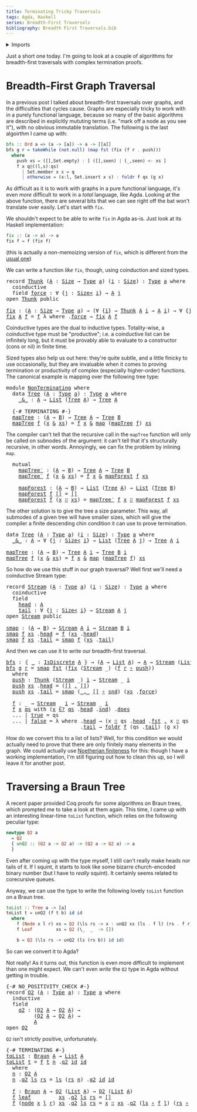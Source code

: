 ```yaml
---
title: Terminating Tricky Traversals
tags: Agda, Haskell
series: Breadth-First Traversals
bibliography: Breadth First Traversals.bib
---
```


<details>
<summary>
Imports
</summary>


<pre class="Agda"><a id="192" class="Symbol">{-#</a> <a id="196" class="Keyword">OPTIONS</a> <a id="204" class="Pragma">--cubical</a> <a id="214" class="Pragma">--sized-types</a> <a id="228" class="Symbol">#-}</a>

<a id="233" class="Keyword">module</a> <a id="240" href="Post.html" class="Module">Post</a> <a id="245" class="Keyword">where</a>

<a id="252" class="Keyword">open</a> <a id="257" class="Keyword">import</a> <a id="264" href="Post.Prelude.html" class="Module">Post.Prelude</a>
</pre>
</details>

Just a short one today.
I'm going to look at a couple of algorithms for breadth-first traversals with
complex termination proofs.

# Breadth-First Graph Traversal

In a previous post I talked about breadth-first traversals over graphs, and the
difficulties that cycles cause.
Graphs are especially tricky to work with in a purely functional language,
because so many of the basic algorithms are described in explicitly mututing
terms (i.e. "mark off a node as you see it"), with no obvious immutable
translation.
The following is the last algoirthm I came up with:

```haskell
bfs :: Ord a => (a -> [a]) -> a -> [[a]]
bfs g r = takeWhile (not.null) (map fst (fix (f r . push)))
  where
    push xs = ([],Set.empty) : [ ([],seen) | (_,seen) <- xs ]
    f x q@((l,s):qs)
      | Set.member x s = q
      | otherwise = (x:l, Set.insert x s) : foldr f qs (g x)
```

As difficult as it is to work with graphs in a pure functional language, it's
even *more* difficult to work in a *total* language, like Agda.
Looking at the above function, there are several bits that we can see right off
the bat won't translate over easily.
Let's start with `fix`.

We shouldn't expect to be able to write `fix` in Agda as-is.
Just look at its Haskell implementation:

```haskell
fix :: (a -> a) -> a
fix f = f (fix f)
```

(this is actually a non-memoizing version of `fix`, which is different from the
[usual
one](https://stackoverflow.com/questions/37366222/why-is-this-version-of-fix-more-efficient-in-haskell/37366374))

We can write a function *like* `fix`, though, using coinduction and sized types.

<pre class="Agda"><a id="1890" class="Keyword">record</a> <a id="Thunk"></a><a id="1897" href="Post.html#1897" class="Record">Thunk</a> <a id="1903" class="Symbol">(</a><a id="1904" href="Post.html#1904" class="Bound">A</a> <a id="1906" class="Symbol">:</a> <a id="1908" href="Agda.Builtin.Size.html#179" class="Postulate">Size</a> <a id="1913" class="Symbol">→</a> <a id="1915" href="Cubical.Core.Primitives.html#957" class="Function">Type</a> <a id="1920" href="Post.Prelude.html#221" class="Generalizable">a</a><a id="1921" class="Symbol">)</a> <a id="1923" class="Symbol">(</a><a id="1924" href="Post.html#1924" class="Bound">i</a> <a id="1926" class="Symbol">:</a> <a id="1928" href="Agda.Builtin.Size.html#179" class="Postulate">Size</a><a id="1932" class="Symbol">)</a> <a id="1934" class="Symbol">:</a> <a id="1936" href="Cubical.Core.Primitives.html#957" class="Function">Type</a> <a id="1941" href="Post.html#1920" class="Bound">a</a> <a id="1943" class="Keyword">where</a>
  <a id="1951" class="Keyword">coinductive</a>
  <a id="1965" class="Keyword">field</a> <a id="Thunk.force"></a><a id="1971" href="Post.html#1971" class="Field">force</a> <a id="1977" class="Symbol">:</a> <a id="1979" class="Symbol">∀</a> <a id="1981" class="Symbol">{</a><a id="1982" href="Post.html#1982" class="Bound">j</a> <a id="1984" class="Symbol">:</a> <a id="1986" href="Agda.Builtin.Size.html#211" class="Postulate Operator">Size&lt;</a> <a id="1992" href="Post.html#1924" class="Bound">i</a><a id="1993" class="Symbol">}</a> <a id="1995" class="Symbol">→</a> <a id="1997" href="Post.html#1904" class="Bound">A</a> <a id="1999" href="Post.html#1982" class="Bound">j</a>
<a id="2001" class="Keyword">open</a> <a id="2006" href="Post.html#1897" class="Module">Thunk</a> <a id="2012" class="Keyword">public</a>

<a id="fix"></a><a id="2020" href="Post.html#2020" class="Function">fix</a> <a id="2024" class="Symbol">:</a> <a id="2026" class="Symbol">(</a><a id="2027" href="Post.html#2027" class="Bound">A</a> <a id="2029" class="Symbol">:</a> <a id="2031" href="Agda.Builtin.Size.html#179" class="Postulate">Size</a> <a id="2036" class="Symbol">→</a> <a id="2038" href="Cubical.Core.Primitives.html#957" class="Function">Type</a> <a id="2043" href="Post.Prelude.html#221" class="Generalizable">a</a><a id="2044" class="Symbol">)</a> <a id="2046" class="Symbol">→</a> <a id="2048" class="Symbol">(∀</a> <a id="2051" class="Symbol">{</a><a id="2052" href="Post.html#2052" class="Bound">i</a><a id="2053" class="Symbol">}</a> <a id="2055" class="Symbol">→</a> <a id="2057" href="Post.html#1897" class="Record">Thunk</a> <a id="2063" href="Post.html#2027" class="Bound">A</a> <a id="2065" href="Post.html#2052" class="Bound">i</a> <a id="2067" class="Symbol">→</a> <a id="2069" href="Post.html#2027" class="Bound">A</a> <a id="2071" href="Post.html#2052" class="Bound">i</a><a id="2072" class="Symbol">)</a> <a id="2074" class="Symbol">→</a> <a id="2076" class="Symbol">∀</a> <a id="2078" class="Symbol">{</a><a id="2079" href="Post.html#2079" class="Bound">j</a><a id="2080" class="Symbol">}</a> <a id="2082" class="Symbol">→</a> <a id="2084" href="Post.html#2027" class="Bound">A</a> <a id="2086" href="Post.html#2079" class="Bound">j</a>
<a id="2088" href="Post.html#2020" class="Function">fix</a> <a id="2092" href="Post.html#2092" class="Bound">A</a> <a id="2094" href="Post.html#2094" class="Bound">f</a> <a id="2096" class="Symbol">=</a> <a id="2098" href="Post.html#2094" class="Bound">f</a> <a id="2100" class="Symbol">λ</a> <a id="2102" class="Keyword">where</a> <a id="2108" class="Symbol">.</a><a id="2109" href="Post.html#1971" class="Field">force</a> <a id="2115" class="Symbol">→</a> <a id="2117" href="Post.html#2020" class="Function">fix</a> <a id="2121" href="Post.html#2092" class="Bound">A</a> <a id="2123" href="Post.html#2094" class="Bound">f</a>
</pre>
Coinductive types are the dual to inductive types.
Totality-wise, a coinductive type must be "productive"; i.e. a coinductive list
can be infinitely long, but it must be provably able to evaluate to a
constructor (cons or nil) in finite time.

Sized types also help us out here: they're quite subtle, and a little finicky to
use occasionally, but they are invaluable when it comes to proving termination
or productivity of complex (especially higher-order) functions.
The canonical example is mapping over the following tree type:

<pre class="Agda"><a id="2670" class="Keyword">module</a> <a id="NonTerminating"></a><a id="2677" href="Post.html#2677" class="Module">NonTerminating</a> <a id="2692" class="Keyword">where</a>
  <a id="2700" class="Keyword">data</a> <a id="NonTerminating.Tree"></a><a id="2705" href="Post.html#2705" class="Datatype">Tree</a> <a id="2710" class="Symbol">(</a><a id="2711" href="Post.html#2711" class="Bound">A</a> <a id="2713" class="Symbol">:</a> <a id="2715" href="Cubical.Core.Primitives.html#957" class="Function">Type</a> <a id="2720" href="Post.Prelude.html#221" class="Generalizable">a</a><a id="2721" class="Symbol">)</a> <a id="2723" class="Symbol">:</a> <a id="2725" href="Cubical.Core.Primitives.html#957" class="Function">Type</a> <a id="2730" href="Post.html#2720" class="Bound">a</a> <a id="2732" class="Keyword">where</a>
    <a id="NonTerminating.Tree._&amp;_"></a><a id="2742" href="Post.html#2742" class="InductiveConstructor Operator">_&amp;_</a> <a id="2746" class="Symbol">:</a> <a id="2748" href="Post.html#2711" class="Bound">A</a> <a id="2750" class="Symbol">→</a> <a id="2752" href="Post.Prelude.html#507" class="Datatype">List</a> <a id="2757" class="Symbol">(</a><a id="2758" href="Post.html#2705" class="Datatype">Tree</a> <a id="2763" href="Post.html#2711" class="Bound">A</a><a id="2764" class="Symbol">)</a> <a id="2766" class="Symbol">→</a> <a id="2768" href="Post.html#2705" class="Datatype">Tree</a> <a id="2773" href="Post.html#2711" class="Bound">A</a>

  <a id="2778" class="Symbol">{-#</a> <a id="2782" class="Keyword">TERMINATING</a> <a id="2794" class="Symbol">#-}</a>
  <a id="NonTerminating.mapTree"></a><a id="2800" href="Post.html#2800" class="Function">mapTree</a> <a id="2808" class="Symbol">:</a> <a id="2810" class="Symbol">(</a><a id="2811" href="Post.Prelude.html#237" class="Generalizable">A</a> <a id="2813" class="Symbol">→</a> <a id="2815" href="Post.Prelude.html#250" class="Generalizable">B</a><a id="2816" class="Symbol">)</a> <a id="2818" class="Symbol">→</a> <a id="2820" href="Post.html#2705" class="Datatype">Tree</a> <a id="2825" href="Post.Prelude.html#237" class="Generalizable">A</a> <a id="2827" class="Symbol">→</a> <a id="2829" href="Post.html#2705" class="Datatype">Tree</a> <a id="2834" href="Post.Prelude.html#250" class="Generalizable">B</a>
  <a id="2838" href="Post.html#2800" class="Function">mapTree</a> <a id="2846" href="Post.html#2846" class="Bound">f</a> <a id="2848" class="Symbol">(</a><a id="2849" href="Post.html#2849" class="Bound">x</a> <a id="2851" href="Post.html#2742" class="InductiveConstructor Operator">&amp;</a> <a id="2853" href="Post.html#2853" class="Bound">xs</a><a id="2855" class="Symbol">)</a> <a id="2857" class="Symbol">=</a> <a id="2859" href="Post.html#2846" class="Bound">f</a> <a id="2861" href="Post.html#2849" class="Bound">x</a> <a id="2863" href="Post.html#2742" class="InductiveConstructor Operator">&amp;</a> <a id="2865" href="Post.Prelude.html#678" class="Function">map</a> <a id="2869" class="Symbol">(</a><a id="2870" href="Post.html#2800" class="Function">mapTree</a> <a id="2878" href="Post.html#2846" class="Bound">f</a><a id="2879" class="Symbol">)</a> <a id="2881" href="Post.html#2853" class="Bound">xs</a>
</pre>
The compiler can't tell that the recursive call in the `mapTree` function will
only be called on subnodes of the argument: it can't tell that it's structurally
recursive, in other words.
Annoyingly, we can fix the problem by inlining `map`.

<pre class="Agda">  <a id="3141" class="Keyword">mutual</a>
    <a id="NonTerminating.mapTree′"></a><a id="3152" href="Post.html#3152" class="Function">mapTree′</a> <a id="3161" class="Symbol">:</a> <a id="3163" class="Symbol">(</a><a id="3164" href="Post.Prelude.html#237" class="Generalizable">A</a> <a id="3166" class="Symbol">→</a> <a id="3168" href="Post.Prelude.html#250" class="Generalizable">B</a><a id="3169" class="Symbol">)</a> <a id="3171" class="Symbol">→</a> <a id="3173" href="Post.html#2705" class="Datatype">Tree</a> <a id="3178" href="Post.Prelude.html#237" class="Generalizable">A</a> <a id="3180" class="Symbol">→</a> <a id="3182" href="Post.html#2705" class="Datatype">Tree</a> <a id="3187" href="Post.Prelude.html#250" class="Generalizable">B</a>
    <a id="3193" href="Post.html#3152" class="Function">mapTree′</a> <a id="3202" href="Post.html#3202" class="Bound">f</a> <a id="3204" class="Symbol">(</a><a id="3205" href="Post.html#3205" class="Bound">x</a> <a id="3207" href="Post.html#2742" class="InductiveConstructor Operator">&amp;</a> <a id="3209" href="Post.html#3209" class="Bound">xs</a><a id="3211" class="Symbol">)</a> <a id="3213" class="Symbol">=</a> <a id="3215" href="Post.html#3202" class="Bound">f</a> <a id="3217" href="Post.html#3205" class="Bound">x</a> <a id="3219" href="Post.html#2742" class="InductiveConstructor Operator">&amp;</a> <a id="3221" href="Post.html#3241" class="Function">mapForest</a> <a id="3231" href="Post.html#3202" class="Bound">f</a> <a id="3233" href="Post.html#3209" class="Bound">xs</a>

    <a id="NonTerminating.mapForest"></a><a id="3241" href="Post.html#3241" class="Function">mapForest</a> <a id="3251" class="Symbol">:</a> <a id="3253" class="Symbol">(</a><a id="3254" href="Post.Prelude.html#237" class="Generalizable">A</a> <a id="3256" class="Symbol">→</a> <a id="3258" href="Post.Prelude.html#250" class="Generalizable">B</a><a id="3259" class="Symbol">)</a> <a id="3261" class="Symbol">→</a> <a id="3263" href="Post.Prelude.html#507" class="Datatype">List</a> <a id="3268" class="Symbol">(</a><a id="3269" href="Post.html#2705" class="Datatype">Tree</a> <a id="3274" href="Post.Prelude.html#237" class="Generalizable">A</a><a id="3275" class="Symbol">)</a> <a id="3277" class="Symbol">→</a> <a id="3279" href="Post.Prelude.html#507" class="Datatype">List</a> <a id="3284" class="Symbol">(</a><a id="3285" href="Post.html#2705" class="Datatype">Tree</a> <a id="3290" href="Post.Prelude.html#250" class="Generalizable">B</a><a id="3291" class="Symbol">)</a>
    <a id="3297" href="Post.html#3241" class="Function">mapForest</a> <a id="3307" href="Post.html#3307" class="Bound">f</a> <a id="3309" href="Post.Prelude.html#542" class="InductiveConstructor">[]</a> <a id="3312" class="Symbol">=</a> <a id="3314" href="Post.Prelude.html#542" class="InductiveConstructor">[]</a>
    <a id="3321" href="Post.html#3241" class="Function">mapForest</a> <a id="3331" href="Post.html#3331" class="Bound">f</a> <a id="3333" class="Symbol">(</a><a id="3334" href="Post.html#3334" class="Bound">x</a> <a id="3336" href="Post.Prelude.html#556" class="InductiveConstructor Operator">∷</a> <a id="3338" href="Post.html#3338" class="Bound">xs</a><a id="3340" class="Symbol">)</a> <a id="3342" class="Symbol">=</a> <a id="3344" href="Post.html#3152" class="Function">mapTree′</a> <a id="3353" href="Post.html#3331" class="Bound">f</a> <a id="3355" href="Post.html#3334" class="Bound">x</a> <a id="3357" href="Post.Prelude.html#556" class="InductiveConstructor Operator">∷</a> <a id="3359" href="Post.html#3241" class="Function">mapForest</a> <a id="3369" href="Post.html#3331" class="Bound">f</a> <a id="3371" href="Post.html#3338" class="Bound">xs</a>
</pre>
The other solution is to give the tree a size parameter.
This way, all submodes of a given tree will have smaller sizes, which will give
the compiler a finite descending chin condition it can use to prove termination.

<pre class="Agda"><a id="3606" class="Keyword">data</a> <a id="Tree"></a><a id="3611" href="Post.html#3611" class="Datatype">Tree</a> <a id="3616" class="Symbol">(</a><a id="3617" href="Post.html#3617" class="Bound">A</a> <a id="3619" class="Symbol">:</a> <a id="3621" href="Cubical.Core.Primitives.html#957" class="Function">Type</a> <a id="3626" href="Post.Prelude.html#221" class="Generalizable">a</a><a id="3627" class="Symbol">)</a> <a id="3629" class="Symbol">(</a><a id="3630" href="Post.html#3630" class="Bound">i</a> <a id="3632" class="Symbol">:</a> <a id="3634" href="Agda.Builtin.Size.html#179" class="Postulate">Size</a><a id="3638" class="Symbol">)</a> <a id="3640" class="Symbol">:</a> <a id="3642" href="Cubical.Core.Primitives.html#957" class="Function">Type</a> <a id="3647" href="Post.html#3626" class="Bound">a</a> <a id="3649" class="Keyword">where</a>
  <a id="Tree._&amp;_"></a><a id="3657" href="Post.html#3657" class="InductiveConstructor Operator">_&amp;_</a> <a id="3661" class="Symbol">:</a> <a id="3663" href="Post.html#3617" class="Bound">A</a> <a id="3665" class="Symbol">→</a> <a id="3667" class="Symbol">∀</a> <a id="3669" class="Symbol">{</a><a id="3670" href="Post.html#3670" class="Bound">j</a> <a id="3672" class="Symbol">:</a> <a id="3674" href="Agda.Builtin.Size.html#211" class="Postulate Operator">Size&lt;</a> <a id="3680" href="Post.html#3630" class="Bound">i</a><a id="3681" class="Symbol">}</a> <a id="3683" class="Symbol">→</a> <a id="3685" href="Post.Prelude.html#507" class="Datatype">List</a> <a id="3690" class="Symbol">(</a><a id="3691" href="Post.html#3611" class="Datatype">Tree</a> <a id="3696" href="Post.html#3617" class="Bound">A</a> <a id="3698" href="Post.html#3670" class="Bound">j</a><a id="3699" class="Symbol">)</a> <a id="3701" class="Symbol">→</a> <a id="3703" href="Post.html#3611" class="Datatype">Tree</a> <a id="3708" href="Post.html#3617" class="Bound">A</a> <a id="3710" href="Post.html#3630" class="Bound">i</a>

<a id="mapTree"></a><a id="3713" href="Post.html#3713" class="Function">mapTree</a> <a id="3721" class="Symbol">:</a> <a id="3723" class="Symbol">(</a><a id="3724" href="Post.Prelude.html#237" class="Generalizable">A</a> <a id="3726" class="Symbol">→</a> <a id="3728" href="Post.Prelude.html#250" class="Generalizable">B</a><a id="3729" class="Symbol">)</a> <a id="3731" class="Symbol">→</a> <a id="3733" href="Post.html#3611" class="Datatype">Tree</a> <a id="3738" href="Post.Prelude.html#237" class="Generalizable">A</a> <a id="3740" href="Post.Prelude.html#276" class="Generalizable">i</a> <a id="3742" class="Symbol">→</a> <a id="3744" href="Post.html#3611" class="Datatype">Tree</a> <a id="3749" href="Post.Prelude.html#250" class="Generalizable">B</a> <a id="3751" href="Post.Prelude.html#276" class="Generalizable">i</a>
<a id="3753" href="Post.html#3713" class="Function">mapTree</a> <a id="3761" href="Post.html#3761" class="Bound">f</a> <a id="3763" class="Symbol">(</a><a id="3764" href="Post.html#3764" class="Bound">x</a> <a id="3766" href="Post.html#3657" class="InductiveConstructor Operator">&amp;</a> <a id="3768" href="Post.html#3768" class="Bound">xs</a><a id="3770" class="Symbol">)</a> <a id="3772" class="Symbol">=</a> <a id="3774" href="Post.html#3761" class="Bound">f</a> <a id="3776" href="Post.html#3764" class="Bound">x</a> <a id="3778" href="Post.html#3657" class="InductiveConstructor Operator">&amp;</a> <a id="3780" href="Post.Prelude.html#678" class="Function">map</a> <a id="3784" class="Symbol">(</a><a id="3785" href="Post.html#3713" class="Function">mapTree</a> <a id="3793" href="Post.html#3761" class="Bound">f</a><a id="3794" class="Symbol">)</a> <a id="3796" href="Post.html#3768" class="Bound">xs</a>
</pre>
So how do we use this stuff in our graph traversal?
Well first we'll need a coinductive Stream type:

<pre class="Agda"><a id="3914" class="Keyword">record</a> <a id="Stream"></a><a id="3921" href="Post.html#3921" class="Record">Stream</a> <a id="3928" class="Symbol">(</a><a id="3929" href="Post.html#3929" class="Bound">A</a> <a id="3931" class="Symbol">:</a> <a id="3933" href="Cubical.Core.Primitives.html#957" class="Function">Type</a> <a id="3938" href="Post.Prelude.html#221" class="Generalizable">a</a><a id="3939" class="Symbol">)</a> <a id="3941" class="Symbol">(</a><a id="3942" href="Post.html#3942" class="Bound">i</a> <a id="3944" class="Symbol">:</a> <a id="3946" href="Agda.Builtin.Size.html#179" class="Postulate">Size</a><a id="3950" class="Symbol">)</a> <a id="3952" class="Symbol">:</a> <a id="3954" href="Cubical.Core.Primitives.html#957" class="Function">Type</a> <a id="3959" href="Post.html#3938" class="Bound">a</a> <a id="3961" class="Keyword">where</a>
  <a id="3969" class="Keyword">coinductive</a>
  <a id="3983" class="Keyword">field</a>
    <a id="Stream.head"></a><a id="3993" href="Post.html#3993" class="Field">head</a> <a id="3998" class="Symbol">:</a> <a id="4000" href="Post.html#3929" class="Bound">A</a>
    <a id="Stream.tail"></a><a id="4006" href="Post.html#4006" class="Field">tail</a> <a id="4011" class="Symbol">:</a> <a id="4013" class="Symbol">∀</a> <a id="4015" class="Symbol">{</a><a id="4016" href="Post.html#4016" class="Bound">j</a> <a id="4018" class="Symbol">:</a> <a id="4020" href="Agda.Builtin.Size.html#211" class="Postulate Operator">Size&lt;</a> <a id="4026" href="Post.html#3942" class="Bound">i</a><a id="4027" class="Symbol">}</a> <a id="4029" class="Symbol">→</a> <a id="4031" href="Post.html#3921" class="Record">Stream</a> <a id="4038" href="Post.html#3929" class="Bound">A</a> <a id="4040" href="Post.html#4016" class="Bound">j</a>
<a id="4042" class="Keyword">open</a> <a id="4047" href="Post.html#3921" class="Module">Stream</a> <a id="4054" class="Keyword">public</a>

<a id="smap"></a><a id="4062" href="Post.html#4062" class="Function">smap</a> <a id="4067" class="Symbol">:</a> <a id="4069" class="Symbol">(</a><a id="4070" href="Post.Prelude.html#237" class="Generalizable">A</a> <a id="4072" class="Symbol">→</a> <a id="4074" href="Post.Prelude.html#250" class="Generalizable">B</a><a id="4075" class="Symbol">)</a> <a id="4077" class="Symbol">→</a> <a id="4079" href="Post.html#3921" class="Record">Stream</a> <a id="4086" href="Post.Prelude.html#237" class="Generalizable">A</a> <a id="4088" href="Post.Prelude.html#276" class="Generalizable">i</a> <a id="4090" class="Symbol">→</a> <a id="4092" href="Post.html#3921" class="Record">Stream</a> <a id="4099" href="Post.Prelude.html#250" class="Generalizable">B</a> <a id="4101" href="Post.Prelude.html#276" class="Generalizable">i</a>
<a id="4103" href="Post.html#4062" class="Function">smap</a> <a id="4108" href="Post.html#4108" class="Bound">f</a> <a id="4110" href="Post.html#4110" class="Bound">xs</a> <a id="4113" class="Symbol">.</a><a id="4114" href="Post.html#3993" class="Field">head</a> <a id="4119" class="Symbol">=</a> <a id="4121" href="Post.html#4108" class="Bound">f</a> <a id="4123" class="Symbol">(</a><a id="4124" href="Post.html#4110" class="Bound">xs</a> <a id="4127" class="Symbol">.</a><a id="4128" href="Post.html#3993" class="Field">head</a><a id="4132" class="Symbol">)</a>
<a id="4134" href="Post.html#4062" class="Function">smap</a> <a id="4139" href="Post.html#4139" class="Bound">f</a> <a id="4141" href="Post.html#4141" class="Bound">xs</a> <a id="4144" class="Symbol">.</a><a id="4145" href="Post.html#4006" class="Field">tail</a> <a id="4150" class="Symbol">=</a> <a id="4152" href="Post.html#4062" class="Function">smap</a> <a id="4157" href="Post.html#4139" class="Bound">f</a> <a id="4159" class="Symbol">(</a><a id="4160" href="Post.html#4141" class="Bound">xs</a> <a id="4163" class="Symbol">.</a><a id="4164" href="Post.html#4006" class="Field">tail</a><a id="4168" class="Symbol">)</a>
</pre>
And then we can use it to write our breadth-first traversal.

<pre class="Agda"><a id="bfs"></a><a id="4245" href="Post.html#4245" class="Function">bfs</a> <a id="4249" class="Symbol">:</a> <a id="4251" class="Symbol">⦃</a> <a id="4253" href="Post.html#4253" class="Bound">_</a> <a id="4255" class="Symbol">:</a> <a id="4257" href="Post.Prelude.html#2916" class="Record">IsDiscrete</a> <a id="4268" href="Post.Prelude.html#237" class="Generalizable">A</a> <a id="4270" class="Symbol">⦄</a> <a id="4272" class="Symbol">→</a> <a id="4274" class="Symbol">(</a><a id="4275" href="Post.Prelude.html#237" class="Generalizable">A</a> <a id="4277" class="Symbol">→</a> <a id="4279" href="Post.Prelude.html#507" class="Datatype">List</a> <a id="4284" href="Post.Prelude.html#237" class="Generalizable">A</a><a id="4285" class="Symbol">)</a> <a id="4287" class="Symbol">→</a> <a id="4289" href="Post.Prelude.html#237" class="Generalizable">A</a> <a id="4291" class="Symbol">→</a> <a id="4293" href="Post.html#3921" class="Record">Stream</a> <a id="4300" class="Symbol">(</a><a id="4301" href="Post.Prelude.html#507" class="Datatype">List</a> <a id="4306" href="Post.Prelude.html#237" class="Generalizable">A</a><a id="4307" class="Symbol">)</a> <a id="4309" href="Post.Prelude.html#276" class="Generalizable">i</a>
<a id="4311" href="Post.html#4245" class="Function">bfs</a> <a id="4315" href="Post.html#4315" class="Bound">g</a> <a id="4317" href="Post.html#4317" class="Bound">r</a> <a id="4319" class="Symbol">=</a> <a id="4321" href="Post.html#4062" class="Function">smap</a> <a id="4326" href="Agda.Builtin.Sigma.html#225" class="Field">fst</a> <a id="4330" class="Symbol">(</a><a id="4331" href="Post.html#2020" class="Function">fix</a> <a id="4335" class="Symbol">(</a><a id="4336" href="Post.html#3921" class="Record">Stream</a> <a id="4343" class="Symbol">_)</a> <a id="4346" class="Symbol">(</a><a id="4347" href="Post.html#4490" class="Function">f</a> <a id="4349" href="Post.html#4317" class="Bound">r</a> <a id="4351" href="Post.Prelude.html#434" class="Function Operator">∘</a> <a id="4353" href="Post.html#4370" class="Function">push</a><a id="4357" class="Symbol">))</a>
  <a id="4362" class="Keyword">where</a>
  <a id="4370" href="Post.html#4370" class="Function">push</a> <a id="4375" class="Symbol">:</a> <a id="4377" href="Post.html#1897" class="Record">Thunk</a> <a id="4383" class="Symbol">(</a><a id="4384" href="Post.html#3921" class="Record">Stream</a> <a id="4391" class="Symbol">_)</a> <a id="4394" href="Post.Prelude.html#276" class="Generalizable">i</a> <a id="4396" class="Symbol">→</a> <a id="4398" href="Post.html#3921" class="Record">Stream</a> <a id="4405" class="Symbol">_</a> <a id="4407" href="Post.Prelude.html#276" class="Generalizable">i</a>
  <a id="4411" href="Post.html#4370" class="Function">push</a> <a id="4416" href="Post.html#4416" class="Bound">xs</a> <a id="4419" class="Symbol">.</a><a id="4420" href="Post.html#3993" class="Field">head</a> <a id="4425" class="Symbol">=</a> <a id="4427" class="Symbol">(</a><a id="4428" href="Post.Prelude.html#542" class="InductiveConstructor">[]</a> <a id="4431" href="Agda.Builtin.Sigma.html#209" class="InductiveConstructor Operator">,</a> <a id="4433" href="Post.Prelude.html#542" class="InductiveConstructor">[]</a><a id="4435" class="Symbol">)</a>
  <a id="4439" href="Post.html#4370" class="Function">push</a> <a id="4444" href="Post.html#4444" class="Bound">xs</a> <a id="4447" class="Symbol">.</a><a id="4448" href="Post.html#4006" class="Field">tail</a> <a id="4453" class="Symbol">=</a> <a id="4455" href="Post.html#4062" class="Function">smap</a> <a id="4460" class="Symbol">(</a><a id="4461" href="Agda.Builtin.Sigma.html#209" class="InductiveConstructor Operator">_,_</a> <a id="4465" href="Post.Prelude.html#542" class="InductiveConstructor">[]</a> <a id="4468" href="Post.Prelude.html#434" class="Function Operator">∘</a> <a id="4470" href="Agda.Builtin.Sigma.html#237" class="Field">snd</a><a id="4473" class="Symbol">)</a> <a id="4475" class="Symbol">(</a><a id="4476" href="Post.html#4444" class="Bound">xs</a> <a id="4479" class="Symbol">.</a><a id="4480" href="Post.html#1971" class="Field">force</a><a id="4485" class="Symbol">)</a>

  <a id="4490" href="Post.html#4490" class="Function">f</a> <a id="4492" class="Symbol">:</a> <a id="4494" class="Symbol">_</a> <a id="4496" class="Symbol">→</a> <a id="4498" href="Post.html#3921" class="Record">Stream</a> <a id="4505" class="Symbol">_</a> <a id="4507" href="Post.Prelude.html#276" class="Generalizable">i</a> <a id="4509" class="Symbol">→</a> <a id="4511" href="Post.html#3921" class="Record">Stream</a> <a id="4518" class="Symbol">_</a> <a id="4520" href="Post.Prelude.html#276" class="Generalizable">i</a>
  <a id="4524" href="Post.html#4490" class="Function">f</a> <a id="4526" href="Post.html#4526" class="Bound">x</a> <a id="4528" href="Post.html#4528" class="Bound">qs</a> <a id="4531" class="Keyword">with</a> <a id="4536" class="Symbol">(</a><a id="4537" href="Post.html#4526" class="Bound">x</a> <a id="4539" href="Post.Prelude.html#3012" class="Function Operator">∈?</a> <a id="4542" href="Post.html#4528" class="Bound">qs</a> <a id="4545" class="Symbol">.</a><a id="4546" href="Post.html#3993" class="Field">head</a> <a id="4551" class="Symbol">.</a><a id="4552" href="Agda.Builtin.Sigma.html#237" class="Field">snd</a><a id="4555" class="Symbol">)</a> <a id="4557" class="Symbol">.</a><a id="4558" href="Post.Prelude.html#1059" class="Field">does</a>
  <a id="4565" class="Symbol">...</a> <a id="4569" class="Symbol">|</a> <a id="4571" href="Agda.Builtin.Bool.html#160" class="InductiveConstructor">true</a> <a id="4576" class="Symbol">=</a> <a id="4578" class="Bound">qs</a>
  <a id="4583" class="Symbol">...</a> <a id="4587" class="Symbol">|</a> <a id="4589" href="Agda.Builtin.Bool.html#154" class="InductiveConstructor">false</a> <a id="4595" class="Symbol">=</a> <a id="4597" class="Symbol">λ</a> <a id="4599" class="Keyword">where</a> <a id="4605" class="Symbol">.</a><a id="4606" href="Post.html#3993" class="Field">head</a> <a id="4611" class="Symbol">→</a> <a id="4613" class="Symbol">(</a><a id="4614" class="Bound">x</a> <a id="4616" href="Post.Prelude.html#556" class="InductiveConstructor Operator">∷</a> <a id="4618" class="Bound">qs</a> <a id="4621" class="Symbol">.</a><a id="4622" href="Post.html#3993" class="Field">head</a> <a id="4627" class="Symbol">.</a><a id="4628" href="Agda.Builtin.Sigma.html#225" class="Field">fst</a> <a id="4632" href="Agda.Builtin.Sigma.html#209" class="InductiveConstructor Operator">,</a> <a id="4634" class="Bound">x</a> <a id="4636" href="Post.Prelude.html#556" class="InductiveConstructor Operator">∷</a> <a id="4638" class="Bound">qs</a> <a id="4641" class="Symbol">.</a><a id="4642" href="Post.html#3993" class="Field">head</a> <a id="4647" class="Symbol">.</a><a id="4648" href="Agda.Builtin.Sigma.html#237" class="Field">snd</a><a id="4651" class="Symbol">)</a>
                        <a id="4677" class="Symbol">.</a><a id="4678" href="Post.html#4006" class="Field">tail</a> <a id="4683" class="Symbol">→</a> <a id="4685" href="Post.Prelude.html#583" class="Function">foldr</a> <a id="4691" href="Post.html#4490" class="Function">f</a> <a id="4693" class="Symbol">(</a><a id="4694" class="Bound">qs</a> <a id="4697" class="Symbol">.</a><a id="4698" href="Post.html#4006" class="Field">tail</a><a id="4702" class="Symbol">)</a> <a id="4704" class="Symbol">(</a><a id="4705" href="Post.html#4315" class="Bound">g</a> <a id="4707" class="Bound">x</a><a id="4708" class="Symbol">)</a>
</pre>
How do we convert this to a list of lists?
Well, for this condition we would actually need to prove that there are only
finitely many elements in the graph.
We could actually use [Noetherian finiteness](https://arxiv.org/abs/1604.01186)
for this: though I have a working implementation, I'm still figuring out how to
clean this up, so I will leave it for another post.

# Traversing a Braun Tree


A recent paper provided Coq proofs for some algorithms on Braun trees, which
prompted me to take a look at them again.
This time, I came up with an interesting linear-time `toList` function, which
relies on the following peculiar type:

```haskell
newtype Q2 a
  = Q2
  { unQ2 :: (Q2 a -> Q2 a) -> (Q2 a -> Q2 a) -> a
  }
```

Even after coming up with the type myself, I still can't really make heads nor
tails of it.
If I squint, it starts to look like some bizarre church-encoded binary number
(but I have to *really* squint).
It certainly seems related to corecursive queues.

Anyway, we can use the type to write the following lovely `toList` function on a
Braun tree.

```haskell
toList :: Tree a -> [a]
toList t = unQ2 (f t b) id id
  where
    f (Node x l r) xs = Q2 (\ls rs -> x : unQ2 xs (ls . f l) (rs . f r))
    f Leaf         xs = Q2 (\_  _  -> [])

    b = Q2 (\ls rs -> unQ2 (ls (rs b)) id id)
```

So can we convert it to Agda?

Not really!
As it turns out, this function is even more difficult to implement than one
might expect.
We can't even *write* the `Q2` type in Agda without getting in trouble.

<pre class="Agda"><a id="6242" class="Symbol">{-#</a> <a id="6246" class="Keyword">NO_POSITIVITY_CHECK</a> <a id="6266" class="Symbol">#-}</a>
<a id="6270" class="Keyword">record</a> <a id="Q2"></a><a id="6277" href="Post.html#6277" class="Record">Q2</a> <a id="6280" class="Symbol">(</a><a id="6281" href="Post.html#6281" class="Bound">A</a> <a id="6283" class="Symbol">:</a> <a id="6285" href="Cubical.Core.Primitives.html#957" class="Function">Type</a> <a id="6290" href="Post.Prelude.html#221" class="Generalizable">a</a><a id="6291" class="Symbol">)</a> <a id="6293" class="Symbol">:</a> <a id="6295" href="Cubical.Core.Primitives.html#957" class="Function">Type</a> <a id="6300" href="Post.html#6290" class="Bound">a</a> <a id="6302" class="Keyword">where</a>
  <a id="6310" class="Keyword">inductive</a>
  <a id="6322" class="Keyword">field</a>
    <a id="Q2.q2"></a><a id="6332" href="Post.html#6332" class="Field">q2</a> <a id="6335" class="Symbol">:</a> <a id="6337" class="Symbol">(</a><a id="6338" href="Post.html#6277" class="Record">Q2</a> <a id="6341" href="Post.html#6281" class="Bound">A</a> <a id="6343" class="Symbol">→</a> <a id="6345" href="Post.html#6277" class="Record">Q2</a> <a id="6348" href="Post.html#6281" class="Bound">A</a><a id="6349" class="Symbol">)</a> <a id="6351" class="Symbol">→</a>
         <a id="6362" class="Symbol">(</a><a id="6363" href="Post.html#6277" class="Record">Q2</a> <a id="6366" href="Post.html#6281" class="Bound">A</a> <a id="6368" class="Symbol">→</a> <a id="6370" href="Post.html#6277" class="Record">Q2</a> <a id="6373" href="Post.html#6281" class="Bound">A</a><a id="6374" class="Symbol">)</a> <a id="6376" class="Symbol">→</a>
         <a id="6387" href="Post.html#6281" class="Bound">A</a>
<a id="6389" class="Keyword">open</a> <a id="6394" href="Post.html#6277" class="Module">Q2</a>
</pre>
`Q2` isn't strictly positive, unfortunately.

<pre class="Agda"><a id="6456" class="Symbol">{-#</a> <a id="6460" class="Keyword">TERMINATING</a> <a id="6472" class="Symbol">#-}</a>
<a id="toList"></a><a id="6476" href="Post.html#6476" class="Function">toList</a> <a id="6483" class="Symbol">:</a> <a id="6485" href="Post.Prelude.html#4077" class="Datatype">Braun</a> <a id="6491" href="Post.Prelude.html#237" class="Generalizable">A</a> <a id="6493" class="Symbol">→</a> <a id="6495" href="Post.Prelude.html#507" class="Datatype">List</a> <a id="6500" href="Post.Prelude.html#237" class="Generalizable">A</a>
<a id="6502" href="Post.html#6476" class="Function">toList</a> <a id="6509" href="Post.html#6509" class="Bound">t</a> <a id="6511" class="Symbol">=</a> <a id="6513" href="Post.html#6587" class="Function">f</a> <a id="6515" href="Post.html#6509" class="Bound">t</a> <a id="6517" href="Post.html#6539" class="Function">n</a> <a id="6519" class="Symbol">.</a><a id="6520" href="Post.html#6332" class="Field">q2</a> <a id="6523" href="Post.Prelude.html#3105" class="Function">id</a> <a id="6526" href="Post.Prelude.html#3105" class="Function">id</a>
  <a id="6531" class="Keyword">where</a>
  <a id="6539" href="Post.html#6539" class="Function">n</a> <a id="6541" class="Symbol">:</a> <a id="6543" href="Post.html#6277" class="Record">Q2</a> <a id="6546" href="Post.Prelude.html#237" class="Generalizable">A</a>
  <a id="6550" href="Post.html#6539" class="Function">n</a> <a id="6552" class="Symbol">.</a><a id="6553" href="Post.html#6332" class="Field">q2</a> <a id="6556" href="Post.html#6556" class="Bound">ls</a> <a id="6559" href="Post.html#6559" class="Bound">rs</a> <a id="6562" class="Symbol">=</a> <a id="6564" href="Post.html#6556" class="Bound">ls</a> <a id="6567" class="Symbol">(</a><a id="6568" href="Post.html#6559" class="Bound">rs</a> <a id="6571" href="Post.html#6539" class="Function">n</a><a id="6572" class="Symbol">)</a> <a id="6574" class="Symbol">.</a><a id="6575" href="Post.html#6332" class="Field">q2</a> <a id="6578" href="Post.Prelude.html#3105" class="Function">id</a> <a id="6581" href="Post.Prelude.html#3105" class="Function">id</a>

  <a id="6587" href="Post.html#6587" class="Function">f</a> <a id="6589" class="Symbol">:</a> <a id="6591" href="Post.Prelude.html#4077" class="Datatype">Braun</a> <a id="6597" href="Post.Prelude.html#237" class="Generalizable">A</a> <a id="6599" class="Symbol">→</a> <a id="6601" href="Post.html#6277" class="Record">Q2</a> <a id="6604" class="Symbol">(</a><a id="6605" href="Post.Prelude.html#507" class="Datatype">List</a> <a id="6610" href="Post.Prelude.html#237" class="Generalizable">A</a><a id="6611" class="Symbol">)</a> <a id="6613" class="Symbol">→</a> <a id="6615" href="Post.html#6277" class="Record">Q2</a> <a id="6618" class="Symbol">(</a><a id="6619" href="Post.Prelude.html#507" class="Datatype">List</a> <a id="6624" href="Post.Prelude.html#237" class="Generalizable">A</a><a id="6625" class="Symbol">)</a>
  <a id="6629" href="Post.html#6587" class="Function">f</a> <a id="6631" href="Post.Prelude.html#4113" class="InductiveConstructor">leaf</a>         <a id="6644" href="Post.html#6644" class="Bound">xs</a> <a id="6647" class="Symbol">.</a><a id="6648" href="Post.html#6332" class="Field">q2</a> <a id="6651" href="Post.html#6651" class="Bound">ls</a> <a id="6654" href="Post.html#6654" class="Bound">rs</a> <a id="6657" class="Symbol">=</a> <a id="6659" href="Post.Prelude.html#542" class="InductiveConstructor">[]</a>
  <a id="6664" href="Post.html#6587" class="Function">f</a> <a id="6666" class="Symbol">(</a><a id="6667" href="Post.Prelude.html#4130" class="InductiveConstructor">node</a> <a id="6672" href="Post.html#6672" class="Bound">x</a> <a id="6674" href="Post.html#6674" class="Bound">l</a> <a id="6676" href="Post.html#6676" class="Bound">r</a><a id="6677" class="Symbol">)</a> <a id="6679" href="Post.html#6679" class="Bound">xs</a> <a id="6682" class="Symbol">.</a><a id="6683" href="Post.html#6332" class="Field">q2</a> <a id="6686" href="Post.html#6686" class="Bound">ls</a> <a id="6689" href="Post.html#6689" class="Bound">rs</a> <a id="6692" class="Symbol">=</a> <a id="6694" href="Post.html#6672" class="Bound">x</a> <a id="6696" href="Post.Prelude.html#556" class="InductiveConstructor Operator">∷</a> <a id="6698" href="Post.html#6679" class="Bound">xs</a> <a id="6701" class="Symbol">.</a><a id="6702" href="Post.html#6332" class="Field">q2</a> <a id="6705" class="Symbol">(</a><a id="6706" href="Post.html#6686" class="Bound">ls</a> <a id="6709" href="Post.Prelude.html#434" class="Function Operator">∘</a> <a id="6711" href="Post.html#6587" class="Function">f</a> <a id="6713" href="Post.html#6674" class="Bound">l</a><a id="6714" class="Symbol">)</a> <a id="6716" class="Symbol">(</a><a id="6717" href="Post.html#6689" class="Bound">rs</a> <a id="6720" href="Post.Prelude.html#434" class="Function Operator">∘</a> <a id="6722" href="Post.html#6587" class="Function">f</a> <a id="6724" href="Post.html#6676" class="Bound">r</a><a id="6725" class="Symbol">)</a>
</pre>